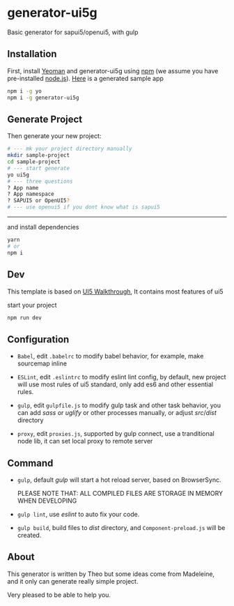 # generator-ui5g 

Basic generator for sapui5/openui5, with gulp

## Installation

First, install [Yeoman](http://yeoman.io) and generator-ui5g using [npm](https://www.npmjs.com/) (we assume you have pre-installed [node.js](https://nodejs.org/)). [Here](https://github.com/Soontao/ui5g-generate-proj) is a generated sample app

```bash
npm i -g yo
npm i -g generator-ui5g
```

## Generate Project

Then generate your new project:

```bash
# --- mk your project directory manually
mkdir sample-project
cd sample-project
# --- start generate
yo ui5g
# --- three questions
? App name 
? App namespace 
? SAPUI5 or OpenUI5?
# --- use openui5 if you dont know what is sapui5
```

****

and install dependencies

```bash
yarn
# or
npm i
```

## Dev

This template is based on [UI5 Walkthrough](https://sapui5.hana.ondemand.com/test-resources/sap/m/demokit/tutorial/walkthrough/37/webapp/test/mockServer.html?sap-ui-theme=sap_belize), It contains most features of ui5

start your project

```bash
npm run dev
```

## Configuration

* ```Babel```, edit ```.babelrc``` to modify babel behavior, for example, make sourcemap inline

* ```ESLint```, edit ```.eslintrc``` to modify eslint lint config, by default, new project will use most rules of ui5 standard, only add es6 and other essential rules.

* ```gulp```, edit ```gulpfile.js``` to modify gulp task and other task behavior, you can add *sass* or *uglify* or other processes manually, or adjust *src*/*dist* directory

* ```proxy```, edit ```proxies.js```, supported by gulp connect, use a tranditional node lib, it can set local proxy to remote server

## Command

* ```gulp```, default *gulp* will start a hot reload server, based on BrowserSync. 
  
  PLEASE NOTE THAT: ALL COMPILED FILES ARE STORAGE IN MEMORY WHEN DEVELOPING
  
* ```gulp lint```, use *eslint* to auto fix your code.
* ```gulp build```, build files to *dist* directory, and ```Component-preload.js``` will be created.

## About

This generator is written by Theo but some ideas come from Madeleine, and it only can generate really simple project.

Very pleased to be able to help you.

